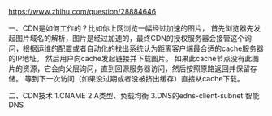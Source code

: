 https://www.zhihu.com/question/28884646

一、CDN是如何工作的？比如你上网浏览一幅经过加速的图片，
首先浏览器先发起图片域名的解析，图片是经过加速的，最终CDN的授权服务器会接管这个询问，根据运维的配置或者自动化的找出系统认为距离客户端最合适的cache服务器的IP地址。
然后用户向cache发起链接并下载图片。
如果此cache节点没有此图片的资源，它会向父层询问，直到回源服务器访问，然后按照原路返回并保留存储。
等到下一次访问（如果没过期或者没被挤出缓存）直接从cache下载。

二、CDN技术
1.CNAME
2.A类型、负载均衡
3.DNS的edns-client-subnet
智能DNS